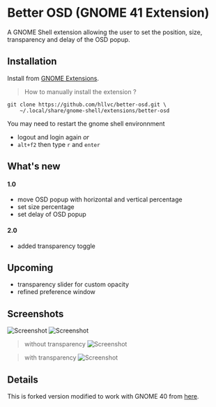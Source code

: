 # Better OSD (GNOME 41 Extension)

A GNOME Shell extension allowing the user to set the position, size, transparency and delay of the OSD popup.

## Installation

Install from [GNOME Extensions](https://extensions.gnome.org/extension/4231/better-osd-gnome-40/).

> How to manually install the extension ?

```
git clone https://github.com/hllvc/better-osd.git \
	~/.local/share/gnome-shell/extensions/better-osd
```

You may need to restart the gnome shell environnment

- logout and login again _or_
- `alt+f2` then type `r` and `enter`

## What's new

#### 1.0
- move OSD popup with horizontal and vertical percentage
- set size percentage
- set delay of OSD popup

#### 2.0
- added transparency toggle

## Upcoming

- transparency slider for custom opacity
- refined preference window

## Screenshots

![Screenshot](img/img1.png)
![Screenshot](img/img2.png)

> without transparency
![Screenshot](img/img3.png)

> with transparency
![Screenshot](img/img4.png)

## Details

This is forked version modified to work with GNOME 40 from [here](https://extensions.gnome.org/extension/1345/better-osd/).
